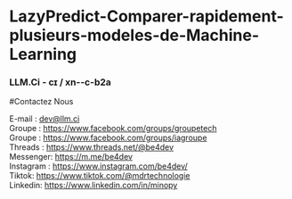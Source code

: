 # LazyPredict-Comparer-rapidement-plusieurs-modeles-de-Machine-Learning

### LLM.Ci - cɪ / xn--c-b2a

#Contactez Nous <br>

E-mail : dev@llm.ci<br>
Groupe : https://www.facebook.com/groups/groupetech<br>
Groupe : https://www.facebook.com/groups/iagroupe<br>
Threads : https://www.threads.net/@be4dev<br>
Messenger: https://m.me/be4dev<br>
Instagram : https://www.instagram.com/be4dev/<br>
Tiktok: https://www.tiktok.com/@mdrtechnologie<br>
Linkedin: https://www.linkedin.com/in/minopy<br>
